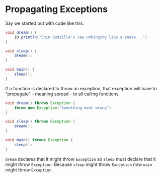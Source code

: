 # Propagating Exceptions

Say we started out with code like this.

```java
void dream() {
    IO.println("Shin Godzilla's Jaw unhinging like a snake...")
}

void sleep() {
    dream();
}

void main() {
    sleep();
}
```

If a function is declared to throw an exception, that exception will have to "propagate" - meaning spread - to all calling functions.

```java
void dream() throws Exception {
    throw new Exception("Something went wrong")
}

void sleep() throws Exception {
    dream();
}

void main() throws Exception {
    sleep();
}
```

`dream` declares that it might throw `Exception` so `sleep` must declare that it might throw `Exception`. Because `sleep` might throw `Exception` now `main` might throw `Exception`.

